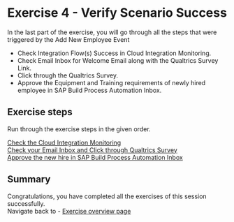   # Exercise 4 - Verify Scenario Success

In the last part of the exercise, you will go through all the steps that were triggered by the Add New Employee Event

* Check Integration Flow(s) Success in Cloud Integration Monitoring.
* Check Email Inbox for Welcome Email along with the Qualtrics Survey Link.
* Click through the Qualtrics Survey.
* Approve the Equipment and Training requirements of newly hired employee in SAP Build Process Automation Inbox.


## Exercise steps

Run through the exercise steps in the given order.

[Check the Cloud Integration Monitoring](/exercises/ex4/ex41)
<br>[Check your Email Inbox and Click through Qualtrics Survey](/exercises/ex4/ex42)
<br>[Approve the new hire in SAP Build Process Automation Inbox](/exercises/ex4/ex43)

## Summary

Congratulations, you have completed all the exercises of this session successfully.
<br>Navigate back to - [Exercise overview page](/README.md#exercises)
